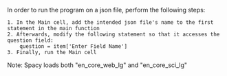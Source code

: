 In order to run the program on a json file, perform the following steps:

    1. In the Main cell, add the intended json file's name to the first statement in the main function
    2. Afterwards, modify the following statement so that it accesses the question field:
        question = item['Enter Field Name']
    3. Finally, run the Main cell


Note: Spacy loads both "en_core_web_lg" and "en_core_sci_lg"




